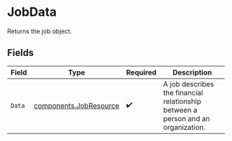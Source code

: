 # JobData

Returns the job object.


## Fields

| Field                                                                            | Type                                                                             | Required                                                                         | Description                                                                      |
| -------------------------------------------------------------------------------- | -------------------------------------------------------------------------------- | -------------------------------------------------------------------------------- | -------------------------------------------------------------------------------- |
| `Data`                                                                           | [components.JobResource](../../models/components/jobresource.md)                 | :heavy_check_mark:                                                               | A job describes the financial relationship between a person and an organization. |
